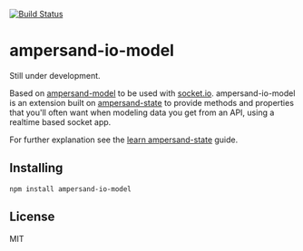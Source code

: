 [![Build Status](https://travis-ci.org/sinfo/ampersand-io-model.svg?branch=master)](https://travis-ci.org/sinfo/ampersand-io-model)

ampersand-io-model
==================

Still under development.

Based on [ampersand-model](https://github.com/AmpersandJS/ampersand-model) to be used with [socket.io](http://socket.io).
ampersand-io-model is an extension built on [ampersand-state](http://ampersandjs.com/docs/#ampersand-state) to provide methods and properties that you'll often want when modeling data you get from an API, using a realtime based socket app.

For further explanation see the [learn ampersand-state](http://ampersandjs.com/learn/state) guide.

## Installing

```
npm install ampersand-io-model
```

## License

MIT

